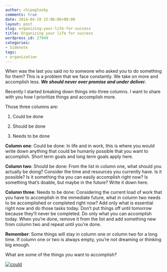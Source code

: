 ```yaml
---
author: chipoglesby
comments: true
date: 2014-04-10 15:06:06+00:00
layout: post
slug: organizing-your-life-for-success
title: Organizing your life for success
wordpress_id: 27949
categories:
- Sidenote
tags:
- organization
---
```


When was the last you said no to someone who asked you to do something for them? This is a problem that we face constantly. We take on more and accomplish less. **_We should never over promise and under deliver._**


Recently I started breaking down things into three columns. I want to share with you how I prioritize things and accomplish more.


Those three columns are:






	
  1. Could be done

	
  2. Should be done

	
  3. Needs to be done


**Column one**: Could be done: In life and in work, this is where you would write down anything that could be humanly possible that you want to accomplish. Short term goals and long term goals apply here.

**Column two**: Should be done: From the list in column one, what should you actually be doing? Consider the time and resources you currently have. Is it possible? Is it something tha you can easily accomplish right now? Is something that’s doable, but maybe in the future? Write it down here.

**Column three**: Needs to be done: Considering the current load of work that you have to accomplish in the immediate future, what in column two needs to be accomplished or completed right now? Add only what is essential right now and do those tasks today. Don’t put things off until tomorrow because they’ll never be completed. Do only what you can accomplish today. When you’re done, remove it from the list and add something new from column two and repeat until you’re done.

**Remember**: Some things will stay in column one or column two for a long time. If column one or two is always empty, you’re not dreaming or thinking big enough.

What are some of the things you want to accomplish?

[![could](http://www.chipoglesby.com/wp-content/uploads/2014/04/could.png)](http://www.chipoglesby.com/wp-content/uploads/2014/04/could.png)
